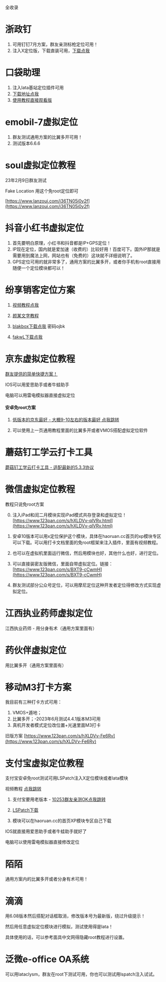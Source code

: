 全收录

# 浙政钉

1. 可用钉钉7月方案，群友亲测标枪定位可用！
2. 注入X定位版，下载直装可用，[下载点我](https://www.123pan.com/s/hXLDVv-HsVRv.html)

# 口袋助理

1. 注入lata基站定位插件可用
2. [下载地址点我](https://wp.haoruan.cc/%E9%A2%9C%E6%9F%90%E7%BD%91%E7%9B%98%E5%A4%87%E7%94%A8/%E5%8F%A3%E8%A2%8B%E5%8A%A9%E7%90%86)
3. [使用教程直接观看版](https://wp.haoruan.cc/%E6%95%99%E7%A8%8B%E8%A7%86%E9%A2%91/%E8%A7%86%E9%A2%91%E6%95%99%E7%A8%8B/%E5%8F%A3%E8%A2%8B%E5%8A%A9%E6%89%8B%E6%B3%A8%E5%85%A5lata%E7%94%A8%E6%B3%95.mp4)

# emobil-7虚拟定位

1. 群友测试通用方案的比翼多开可用！
1. 测试版本6.6.6

# soul虚拟定位教程

23年2月9日群友测试

Fake Location 用这个免root定位即可

[https://www.lanzoui.com/i36TN05i0y2f](https://www.lanzoui.com/i36TN05i0y2f)

# 抖音小红书虚拟定位

1. 首先要明白原理，小红书和抖音都是IP+GPS定位！
2. IP现在定位，国内就是爱加速（收费的）比较好用！百度可下。国外IP那就是需要用到魔法上网，网站也有（免费的）这块就不详细说明了。
3. GPS定位可用的就非常多了，通用方案的比翼多开，或者你手机有root直接用随便一个定位模块都可以！



# 纷享销客定位方案

1. [视频教程点我](https://streamja.com/GokoO)

2. [颜某文字教程](https://www.coolapk.com/feed/40073565?shareKey=ODA4NzFiZDgwMzU1NjM0YTJhYzA~&shareUid=1655497&shareFrom=com.coolapk.market_12.3.2)

3. [blakbox下载点我](https://nalankang.lanzouo.com/b00vkf9ub) 密码ojbk

4. [fakwL下载点我](https://aming.lanzouv.com/isfiD0cgdnsd)

# 京东虚拟定位教程

[群友提供的简单快捷方案！](https://www.kdocs.cn/l/ccHprQZnqu1o)

IOS可以用爱思助手或者牛蛙助手

电脑可以用雷电模拟器直接虚拟定位

#### 安卓免root方案

1. [低版本的京东最好 - 大概9-10左右的版本最好 点我跳转](https://www.wandoujia.com/apps/279987/history?spm=aligames_platform_ug.wdj_seo.0.0.4c744260BywWvJ)

2. 可以使用上一页通用教程里面的比翼多开或者VMOS搭配虚拟定位软件

# 蘑菇钉工学云打卡工具

[蘑菇钉工学云打卡工具 - 适配最新的5.3.3协议](https://aming.lanzouf.com/iGIA50lvhadi)

# 微信虚拟定位教程

教程只说免root方案

0. 注入iPad和闰二月模块实现iPad模式共存登录和虚拟定位！[https://www.123pan.com/s/hXLDVv-qIVRv.html](https://www.123pan.com/s/hXLDVv-qIVRv.html)

1. 安卓10版本可以用x定位保护这个模块，具体在haoruan.cc首页的xp模块专区可以下载。可以用打卡文档里面的免root框架来注入插件，里面有视频教程。

2. 也可以在虚拟机里面运行微信，然后用模块也好，其他什么也好，进行定位。

3. 可以直接装密友版微信，里面自带虚拟定位。链接：[https://www.123pan.com/s/BXT9-cCwmH](https://www.123pan.com/s/BXT9-cCwmH)

4. 群友测试部分公众号定位，可以用摩尼定位这种开发者定位得修改方式实现虚拟定位。

# 江西执业药师虚拟定位

江西执业药师 - 用分身有术（通用方案里面有）

# 药伙伴虚拟定位

用比翼多开（通用方案里面有）

# 移动M3打卡方案

我目前有三种打卡方式可用：

1. VMOS+遁地；
2. 比翼多开；-2023年6月测试4.4.1版本M3可用
3. 真机开发者模式定位改位置+光速里面M3打卡

旧版方案 [https://www.123pan.com/s/hXLDVv-Fe6Rv](https://www.123pan.com/s/hXLDVv-Fe6Rv)

# 支付宝虚拟定位教程

支付宝安卓免root测试可用LSPatch注入X定位模块或者lata模块

视频教程 [点我跳转](http://wp.haoruan.cc/%E6%95%99%E7%A8%8B%E8%A7%86%E9%A2%91/LSP%E6%A1%86%E6%9E%B6%E5%86%85%E7%BD%AE%E6%A8%A1%E5%9D%97%EF%BC%8C%E5%85%8Droot.mp4)

1. 支付宝要用老版本 - [10253群友亲测OK点我跳转](https://www.wandoujia.com/apps/279979/history?spm=aligames_platform_ug.wdj_seo.0.0.46c35615kO3gko)

2. [LSPatch下载](https://wk.aminggood.cn/%E6%95%99%E7%A8%8B%E5%88%86%E4%BA%AB/%E5%AE%89%E5%8D%93%E6%A1%86%E6%9E%B6%E7%A5%9E%E5%99%A8)

3. 模块可以在haoruan.cc的首页XP模块专区自己下载

IOS就直接用爱思助手或者牛蛙助手就好了

电脑可以使用雷电模拟器直接修改定位

# 陌陌

通用方案内的比翼多开或者分身有术可用！

# 滴滴

用6.08版本然后搭配对话框取消，修改版本号为最新版，绕过升级提示！

然后用任意虚拟定位模块进行模拟，测试使用得是lata！

具体使用的话，可以参考面具中文网得隐藏root教程进行设置。

# 泛微e-office OA系统

可以用lataclysm，群友在root下测试可用，你也可以测试用lspatch注入试试。
